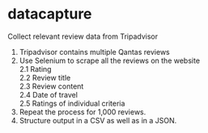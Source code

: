 # datacapture
Collect relevant review data from Tripadvisor
1.	Tripadvisor contains multiple Qantas reviews 
2.	Use Selenium to scrape all the reviews on the website <br/>
    2.1	Rating <br/>
    2.2	Review title <br/>
    2.3	Review content <br/>
    2.4	Date of travel <br/>
    2.5	Ratings of individual criteria
3.	Repeat the process for 1,000 reviews. 
4.	Structure output in a CSV as well as in a JSON. 
